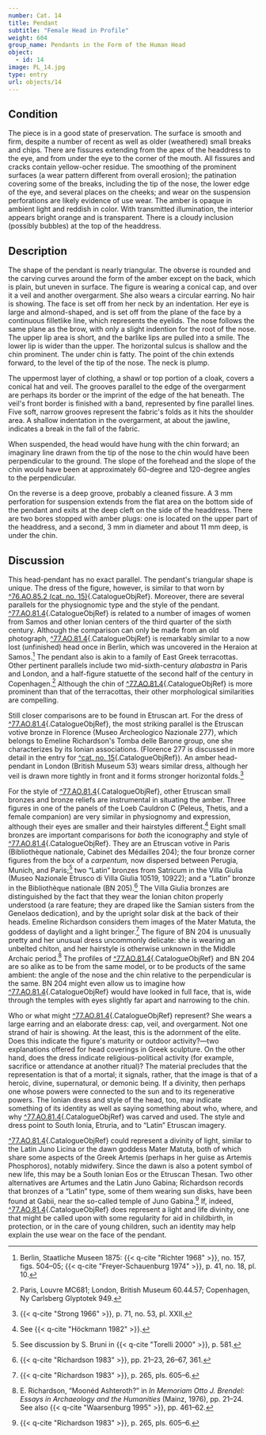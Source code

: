 ```yaml
---
number: Cat. 14
title: Pendant
subtitle: "Female Head in Profile"
weight: 604
group_name: Pendants in the Form of the Human Head
object:
  - id: 14
image: PL_14.jpg
type: entry
url: objects/14
---
```


## Condition

The piece is in a good state of preservation. The surface is smooth and firm, despite a number of recent as well as older (weathered) small breaks and chips. There are fissures extending from the apex of the headdress to the eye, and from under the eye to the corner of the mouth. All fissures and cracks contain yellow-ocher residue. The smoothing of the prominent surfaces (a wear pattern different from overall erosion); the patination covering some of the breaks, including the tip of the nose, the lower edge of the eye, and several places on the cheeks; and wear on the suspension perforations are likely evidence of use wear. The amber is opaque in ambient light and reddish in color. With transmitted illumination, the interior appears bright orange and is transparent. There is a cloudy inclusion (possibly bubbles) at the top of the headdress.

## Description

The shape of the pendant is nearly triangular. The obverse is rounded and the carving curves around the form of the amber except on the back, which is plain, but uneven in surface. The figure is wearing a conical cap, and over it a veil and another overgarment. She also wears a circular earring. No hair is showing. The face is set off from her neck by an indentation. Her eye is large and almond-shaped, and is set off from the plane of the face by a continuous filletlike line, which represents the eyelids. The nose follows the same plane as the brow, with only a slight indention for the root of the nose. The upper lip area is short, and the barlike lips are pulled into a smile. The lower lip is wider than the upper. The horizontal sulcus is shallow and the chin prominent. The under chin is fatty. The point of the chin extends forward, to the level of the tip of the nose. The neck is plump.

The uppermost layer of clothing, a shawl or top portion of a cloak, covers a conical hat and veil. The grooves parallel to the edge of the overgarment are perhaps its border or the imprint of the edge of the hat beneath. The veil's front border is finished with a band, represented by fine parallel lines. Five soft, narrow grooves represent the fabric's folds as it hits the shoulder area. A shallow indentation in the overgarment, at about the jawline, indicates a break in the fall of the fabric.

When suspended, the head would have hung with the chin forward; an imaginary line drawn from the tip of the nose to the chin would have been perpendicular to the ground. The slope of the forehead and the slope of the chin would have been at approximately 60-degree and 120-degree angles to the perpendicular.

On the reverse is a deep groove, probably a cleaned fissure. A 3 mm perforation for suspension extends from the flat area on the bottom side of the pendant and exits at the deep cleft on the side of the headdress. There are two bores stopped with amber plugs: one is located on the upper part of the headdress, and a second, 3 mm in diameter and about 11 mm deep, is under the chin.

## Discussion

This head-pendant has no exact parallel. The pendant's triangular shape is unique. The dress of the figure, however, is similar to that worn by [^76.AO.85.2 (cat. no. 15)](#cat-76.AO.85.2){.CatalogueObjRef}. Moreover, there are several parallels for the physiognomic type and the style of the pendant. [^77.AO.81.4](#cat-77.AO.81.4){.CatalogueObjRef} is related to a number of images of women from Samos and other Ionian centers of the third quarter of the sixth century. Although the comparison can only be made from an old photograph, [^77.AO.81.4](#cat-77.AO.81.4){.CatalogueObjRef} is remarkably similar to a now lost (unfinished) head once in Berlin, which was uncovered in the Heraion at Samos.[^1] The pendant also is akin to a family of East Greek terracottas. Other pertinent parallels include two mid-sixth-century *alabastra* in Paris and London, and a half-figure statuette of the second half of the century in Copenhagen.[^2] Although the chin of [^77.AO.81.4](#cat-77.AO.81.4){.CatalogueObjRef} is more prominent than that of the terracottas, their other morphological similarities are compelling.

Still closer comparisons are to be found in Etruscan art. For the dress of [^77.AO.81.4](#cat-77.AO.81.4){.CatalogueObjRef}, the most striking parallel is the Etruscan votive bronze in Florence (Museo Archeologico Nazionale 277), which belongs to Emeline Richardson's Tomba delle Barone group, one she characterizes by its Ionian associations. (Florence 277 is discussed in more detail in the entry for [^cat. no. 15](#cat-76.AO.85.2){.CatalogueObjRef}). An amber head-pendant in London (British Museum 53) wears similar dress, although her veil is drawn more tightly in front and it forms stronger horizontal folds.[^3]

For the style of [^77.AO.81.4](#cat-77.AO.81.4){.CatalogueObjRef}, other Etruscan small bronzes and bronze reliefs are instrumental in situating the amber. Three figures in one of the panels of the Loeb Cauldron C (Peleus, Thetis, and a female companion) are very similar in physiognomy and expression, although their eyes are smaller and their hairstyles different.[^4] Eight small bronzes are important comparisons for *both* the iconography and style of [^77.AO.81.4](#cat-77.AO.81.4){.CatalogueObjRef}. They are an Etruscan votive in Paris (Bibliothèque nationale, Cabinet des Médailles 204); the four bronze corner figures from the box of a *carpentum,* now dispersed between Perugia, Munich, and Paris;[^5] two “Latin” bronzes from Satricum in the Villa Giulia (Museo Nazionale Etrusco di Villa Giulia 10519, 10922); and a “Latin” bronze in the Bibliothèque nationale (BN 205).[^6] The Villa Giulia bronzes are distinguished by the fact that they wear the Ionian chiton properly understood (a rare feature; they are draped like the Samian sisters from the Genelaos dedication), and by the upright solar disk at the back of their heads. Emeline Richardson considers them images of the Mater Matuta, the goddess of daylight and a light bringer.[^7] The figure of BN 204 is unusually pretty and her unusual dress uncommonly delicate: she is wearing an unbelted chiton, and her hairstyle is otherwise unknown in the Middle Archaic period.[^8] The profiles of [^77.AO.81.4](#cat-77.AO.81.4){.CatalogueObjRef} and BN 204 are so alike as to be from the same model, or to be products of the same ambient: the angle of the nose and the chin relative to the perpendicular is the same. BN 204 might even allow us to imagine how [^77.AO.81.4](#cat-77.AO.81.4){.CatalogueObjRef} would have looked in full face, that is, wide through the temples with eyes slightly far apart and narrowing to the chin.

Who or what might [^77.AO.81.4](#cat-77.AO.81.4){.CatalogueObjRef} represent? She wears a large earring and an elaborate dress: cap, veil, and overgarment. Not one strand of hair is showing. At the least, this is the adornment of the elite. Does this indicate the figure's maturity or outdoor activity?—two explanations offered for head coverings in Greek sculpture. On the other hand, does the dress indicate religious-political activity (for example, sacrifice or attendance at another ritual)? The material precludes that the representation is that of a mortal; it signals, rather, that the image is that of a heroic, divine, supernatural, or demonic being. If a divinity, then perhaps one whose powers were connected to the sun and to its regenerative powers. The Ionian dress and style of the head, too, may indicate something of its identity as well as saying something about who, where, and why [^77.AO.81.4](#cat-77.AO.81.4){.CatalogueObjRef} was carved and used. The style and dress point to South Ionia, Etruria, and to “Latin” Etruscan imagery.

[^77.AO.81.4](#cat-77.AO.81.4){.CatalogueObjRef} could represent a divinity of light, similar to the Latin Juno Licina or the dawn goddess Mater Matuta, both of which share some aspects of the Greek Artemis (perhaps in her guise as Artemis Phosphoros), notably midwifery. Since the dawn is also a potent symbol of new life, this may be a South Ionian Eos or the Etruscan Thesan. Two other alternatives are Artumes and the Latin Juno Gabina; Richardson records that bronzes of a “Latin” type, some of them wearing sun disks, have been found at Gabii, near the so-called temple of Juno Gabina.[^9] If, indeed, [^77.AO.81.4](#cat-77.AO.81.4){.CatalogueObjRef} does represent a light and life divinity, one that might be called upon with some regularity for aid in childbirth, in protection, or in the care of young children, such an identity may help explain the use wear on the face of the pendant.


[^1]: Berlin, Staatliche Museen 1875: {{< q-cite "Richter 1968" >}}, no. 157, figs. 504–05; {{< q-cite "Freyer-Schauenburg 1974" >}}, p. 41, no. 18, pl. 10.

[^2]: Paris, Louvre MC681; London, British Museum 60.44.57; Copenhagen, Ny Carlsberg Glyptotek 949.

[^3]: {{< q-cite "Strong 1966" >}}, p. 71, no. 53, pl. XXII.

[^4]: See {{< q-cite "Höckmann 1982" >}}.

[^5]: See discussion by S. Bruni in {{< q-cite "Torelli 2000" >}}, p. 581.

[^6]: {{< q-cite "Richardson 1983" >}}, pp. 21–23, 26–67, 361.

[^7]: {{< q-cite "Richardson 1983" >}}, p. 265, pls. 605–6.

[^8]: E. Richardson, “Moonéd Ashteroth?” in *In Memoriam Otto J. Brendel: Essays in Archaeology and the Humanities* (Mainz, 1976), pp. 21–24. See also {{< q-cite "Waarsenburg 1995" >}}, pp. 461–62.

[^9]: {{< q-cite "Richardson 1983" >}}, p. 265, pls. 605–6.
